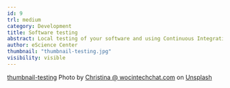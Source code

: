 ```yaml
---
id: 9
trl: medium
category: Development
title: Software testing
abstract: Local testing of your software and using Continuous Integration and Continuous Deployment (CI/CD)
author: eScience Center
thumbnail: "thumbnail-testing.jpg"
visibility: visible
---
```


[thumbnail-testing](https://unsplash.com/photos/macbook-pro-2JDDn7iSGH8?utm_content=creditShareLink&utm_medium=referral&utm_source=unsplash)
Photo by <a href="https://unsplash.com/@wocintechchat?utm_content=creditCopyText&utm_medium=referral&utm_source=unsplash">Christina @ wocintechchat.com</a> on <a href="https://unsplash.com/photos/macbook-pro-2JDDn7iSGH8?utm_content=creditCopyText&utm_medium=referral&utm_source=unsplash">Unsplash</a>